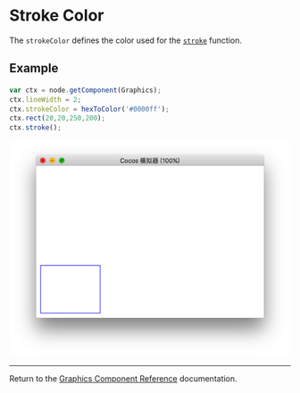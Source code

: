 # Stroke Color

The `strokeColor` defines the color used for the [`stroke`](./stroke.md) function.

## Example

```javascript
var ctx = node.getComponent(Graphics);
ctx.lineWidth = 2;
ctx.strokeColor = hexToColor('#0000ff');
ctx.rect(20,20,250,200);
ctx.stroke();
```

<a href="strokeColor.png"><img src="strokeColor.png"></a>

<hr>

Return to the [Graphics Component Reference](../graphics.md) documentation.
